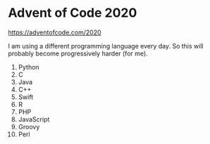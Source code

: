 # Advent of Code 2020

https://adventofcode.com/2020

I am using a different programming language every day.  So this will
probably become progressively harder (for me).

1. Python
2. C
3. Java
4. C++
5. Swift
6. R
7. PHP
8. JavaScript
9. Groovy
10. Perl
